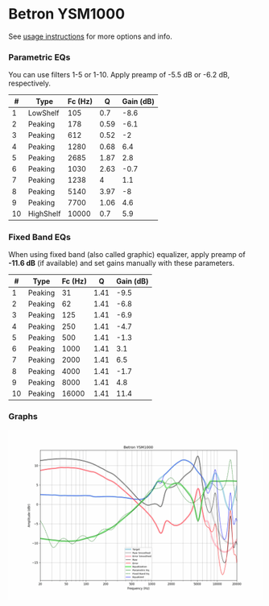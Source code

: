 # Betron YSM1000
See [usage instructions](https://github.com/jaakkopasanen/AutoEq#usage) for more options and info.

### Parametric EQs
You can use filters 1-5 or 1-10. Apply preamp of -5.5 dB or -6.2 dB, respectively.

|   # | Type      |   Fc (Hz) |    Q |   Gain (dB) |
|-----|-----------|-----------|------|-------------|
|   1 | LowShelf  |       105 | 0.7  |        -8.6 |
|   2 | Peaking   |       178 | 0.59 |        -6.1 |
|   3 | Peaking   |       612 | 0.52 |        -2   |
|   4 | Peaking   |      1280 | 0.68 |         6.4 |
|   5 | Peaking   |      2685 | 1.87 |         2.8 |
|   6 | Peaking   |      1030 | 2.63 |        -0.7 |
|   7 | Peaking   |      1238 | 4    |         1.1 |
|   8 | Peaking   |      5140 | 3.97 |        -8   |
|   9 | Peaking   |      7700 | 1.06 |         4.6 |
|  10 | HighShelf |     10000 | 0.7  |         5.9 |

### Fixed Band EQs
When using fixed band (also called graphic) equalizer, apply preamp of **-11.6 dB** (if available) and set gains manually with these parameters.

|   # | Type    |   Fc (Hz) |    Q |   Gain (dB) |
|-----|---------|-----------|------|-------------|
|   1 | Peaking |        31 | 1.41 |        -9.5 |
|   2 | Peaking |        62 | 1.41 |        -6.8 |
|   3 | Peaking |       125 | 1.41 |        -6.9 |
|   4 | Peaking |       250 | 1.41 |        -4.7 |
|   5 | Peaking |       500 | 1.41 |        -1.3 |
|   6 | Peaking |      1000 | 1.41 |         3.1 |
|   7 | Peaking |      2000 | 1.41 |         6.5 |
|   8 | Peaking |      4000 | 1.41 |        -1.7 |
|   9 | Peaking |      8000 | 1.41 |         4.8 |
|  10 | Peaking |     16000 | 1.41 |        11.4 |

### Graphs
![](./Betron%20YSM1000.png)
